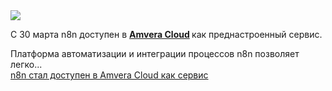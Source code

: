 <!--2025-03-30 14:04:30-->
<div class="yb">
  <div class="rss smaller1 habr"><img src="https://habrastorage.org/getpro/habr/upload_files/434/bcb/814/434bcb814326c6dadae230b8459fe45f.png" /><p>С 30 марта n8n доступен в <strong><a href="https://amvera.ru/?utm_source=habr&amp;utm_medium=article&amp;utm_campaign=managedn8n">Amvera Cloud</a> </strong>как преднастроенный сервис.</p><p>Платформа автоматизации и интеграции процессов n8n позволяет легко... <br><a class="light" href="https://habr.com/ru/companies/amvera/news/895794/?utm_source=habrahabr&utm_medium=rss&utm_campaign=895794">n8n стал доступен в Amvera Cloud как сервис</a></div>
</div>
